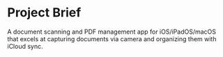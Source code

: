 # Project Brief

A document scanning and PDF management app for iOS/iPadOS/macOS that excels at capturing documents via camera and organizing them with iCloud sync.